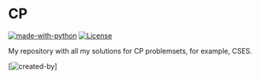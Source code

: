 # CP

[![made-with-python](https://img.shields.io/badge/Made%20with-Python-1f425f.svg)](https://www.python.org/)
[![License](http://img.shields.io/:license-mit-blue.svg)](http://doge.mit-license.org)

My repository with all my solutions for CP problemsets, for example, CSES.

[![created-by](https://img.shields.io/badge/Created%20by-Stealth.py-black)]
